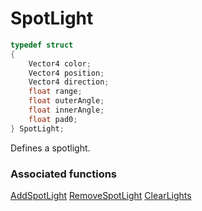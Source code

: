 # SpotLight

```c++
typedef struct
{
    Vector4 color;
    Vector4 position;
    Vector4 direction;
    float range;
    float outerAngle;
    float innerAngle;
    float pad0;
} SpotLight;
```

Defines a spotlight.


### Associated functions
[AddSpotLight](AddSpotLight.md)
[RemoveSpotLight](RemoveSpotLight.md)
[ClearLights](ClearLights.md)
